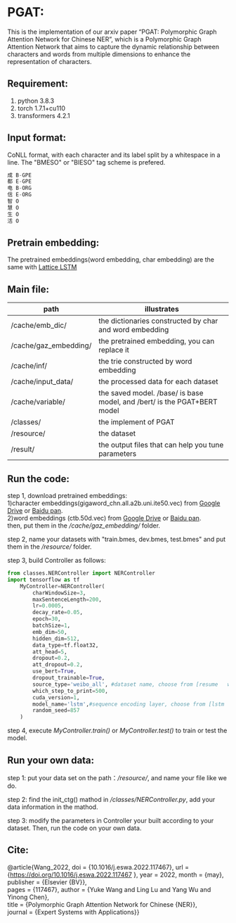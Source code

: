 ﻿# PGAT:
This is the implementation of our arxiv paper “PGAT: Polymorphic Graph Attention Network for Chinese NER”, which is a Polymorphic Graph Attention Network that aims to capture the dynamic relationship between characters and words from multiple dimensions to enhance the representation of characters.

## Requirement:
1.  python 3.8.3
2.  torch 1.7.1+cu110
3.  transformers 4.2.1 
## Input format:
CoNLL format, with each character and its label split by a whitespace in a line. The "BMESO" or "BIESO" tag scheme is prefered.
```python
成 B-GPE
都 E-GPE
电 B-ORG
信 E-ORG
智 O
慧 O
生 O
活 O
```

## Pretrain embedding:
The pretrained embeddings(word embedding, char embedding) are the same with [Lattice LSTM](https://aclanthology.org/P18-1144/)
## Main file:

path | illustrates
---- | -----
/cache/emb_dic/ |  the dictionaries constructed by  char and word embedding
/cache/gaz_embedding/ | the pretrained embedding, you can replace it 
 /cache/inf/ | the trie constructed by word embedding
/cache/input_data/ | the processed data for each dataset 
/cache/variable/| the saved model. /base/ is base model, and /bert/ is the PGAT+BERT model
/classes/ |  the implement of PGAT
/resource/ | the dataset 
 /result/ | the output files that can help you tune parameters 
## Run the code:
step 1, download pretrained embeddings:  
1)character embeddings(gigaword_chn.all.a2b.uni.ite50.vec) from [Google Drive](https://drive.google.com/file/d/1_Zlf0OAZKVdydk7loUpkzD2KPEotUE8u/view?usp=sharing) or [Baidu pan](https://pan.baidu.com/s/1pLO6T9D).  
2)word embeddings (ctb.50d.vec) from [Google Drive](https://drive.google.com/file/d/1K_lG3FlXTgOOf8aQ4brR9g3R40qi1Chv/view?usp=sharing) or [Baidu pan](https://pan.baidu.com/s/1pLO6T9D).  
        then, put them in the */cache/gaz_embedding/* folder. 
        
step 2, name your datasets with "train.bmes, dev.bmes, test.bmes" and put them in the */resource/*  folder.

step 3, build Controller as follows:
```python
from classes.NERController import NERController
import tensorflow as tf
    MyController=NERController(
        charWindowSize=3,
        maxSentenceLength=200,
        lr=0.0005,
        decay_rate=0.05,
        epoch=30,
        batchSize=1,
        emb_dim=50,
        hidden_dim=512,
        data_type=tf.float32,
        att_head=5,
        dropout=0.2,
        att_dropout=0.2,
        use_bert=True,
        dropout_trainable=True,
        source_type='weibo_all', #dataset name, choose from [resume   weibo_all  ontonote  ecommerce]
        which_step_to_print=500,
        cuda_version=1,
        model_name='lstm',#sequence encoding layer, choose from [lstm  cnn  transformer]
        random_seed=857
    )
```
	
step 4, execute *MyController.train()* or *MyController.test()* to train or test the model.
## Run your own data:
step 1: put your data set on the path：*/resource/*, and name your file like we do.
 
step 2: find the init_ctg() mathod in  */classes/NERController.py*, add your data information in the mathod.

step 3: modify the parameters in Controller your built according to your dataset. Then, run the code on your own data.

## Cite:
@article{Wang_2022,	doi = {10.1016/j.eswa.2022.117467},	
url = {https://doi.org/10.1016/j.eswa.2022.117467 },	year = 2022,	month = {may},	publisher = {Elsevier {BV}},	
pages = {117467},	author = {Yuke Wang and Ling Lu and Yang Wu and Yinong Chen},	
title = {Polymorphic Graph Attention Network for Chinese {NER}},	
journal = {Expert Systems with Applications}}
